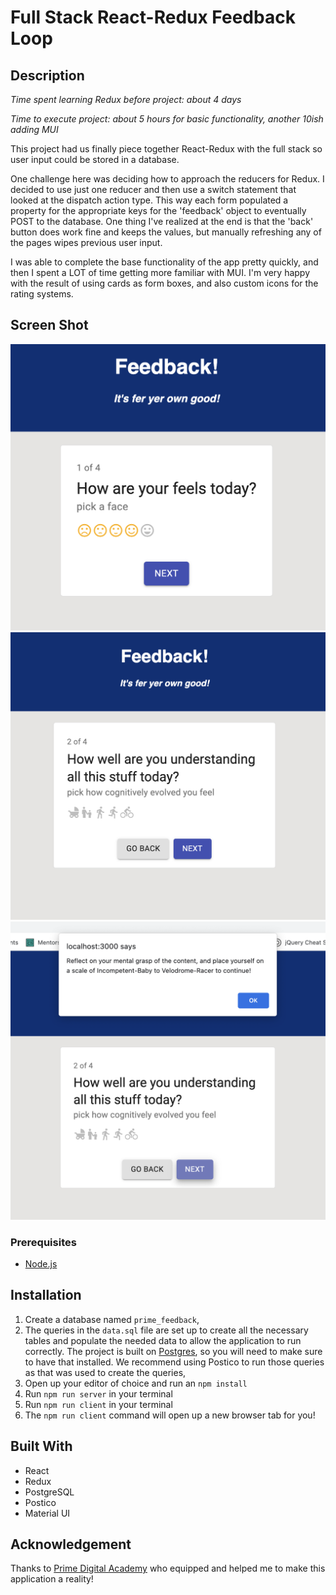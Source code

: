 # Full Stack React-Redux Feedback Loop

## Description

_Time spent learning Redux before project: about 4 days_

_Time to execute project: about 5 hours for basic functionality, another 10ish adding MUI_

This project had us finally piece together React-Redux with the full stack so user input could be stored in a database. 

One challenge here was deciding how to approach the reducers for Redux. I decided to use just one reducer and then use a switch statement that looked at the dispatch action type. This way each form populated a property for the appropriate keys for the 'feedback' object to eventually POST to the database. One thing I've realized at the end is that the 'back' button does work fine and keeps the values, but manually refreshing any of the pages wipes previous user input.

I was able to complete the base functionality of the app pretty quickly, and then I spent a LOT of time getting more familiar with MUI. I'm very happy with the result of using cards as form boxes, and also custom icons for the rating systems.

## Screen Shot

![First form](/public/images/screenshot1.png?raw=true "First form")
![Second form](/public/images/screenshot2.png?raw=true "Second form")
![Second form alert](/public/images/screenshot3.png?raw=true "Second form alert")


### Prerequisites

- [Node.js](https://nodejs.org/en/)

## Installation

1. Create a database named `prime_feedback`,
2. The queries in the `data.sql` file are set up to create all the necessary tables and populate the needed data to allow the application to run correctly. The project is built on [Postgres](https://www.postgresql.org/download/), so you will need to make sure to have that installed. We recommend using Postico to run those queries as that was used to create the queries, 
3. Open up your editor of choice and run an `npm install`
4. Run `npm run server` in your terminal
5. Run `npm run client` in your terminal
6. The `npm run client` command will open up a new browser tab for you!


## Built With

- React
- Redux
- PostgreSQL
- Postico
- Material UI


## Acknowledgement
Thanks to [Prime Digital Academy](www.primeacademy.io) who equipped and helped me to make this application a reality!